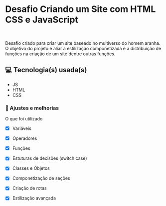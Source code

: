 # Desafio Criando um Site com HTML CSS e JavaScript


<br>


Desafio criado para criar um site baseado no multiverso do homem aranha. O objetivo do projeto é aliar a estilização componetizada e a distribuição de funções na criação de um site dentre outras funções.

## 💻 Tecnologia(s) usada(s)
- JS
- HTML
- CSS


### 🧰 Ajustes e melhorias

O que foi utilizado

- [x] Variáveis
- [x] Operadores
- [x] Funções
- [x] Estuturas de decisões (switch case)
- [x] Classes e Objetos
- [X] Componetização de seções
- [X] Criação de rotas
- [X] Estilização avançada

